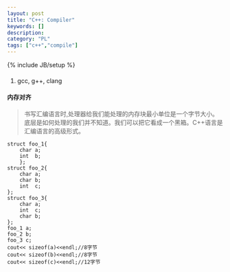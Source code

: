 ```yaml
--- 
layout: post 
title: "C++: Compiler" 
keywords: [] 
description: 
category: "PL"
tags: ["c++","compile"]
--- 
```

{% include JB/setup %}

####
1. gcc, g++, clang



#### 内存对齐
> 书写汇编语言时,处理器给我们能处理的内存块最小单位是一个字节大小。底层是如何处理的我们并不知道。我们可以把它看成一个黑箱。C++语言是汇编语言的高级形式。
```
struct foo_1{
    char a;
    int  b;
    };
struct foo_2{
    char a;
    char b;
    int  c;
};
struct foo_3{
    char a;
    int  c;
    char b;
};
foo_1 a;
foo_2 b;
foo_3 c;
cout<< sizeof(a)<<endl;//8字节
cout<< sizeof(b)<<endl;//8字节
cout<< sizeof(c)<<endl;//12字节
```
